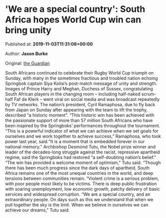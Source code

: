 
# 'We are a special country': South Africa hopes World Cup win can bring unity

Published at: **2019-11-03T11:31:08+00:00**

Author: **Jason Burke**

Original: [the Guardian](https://www.theguardian.com/sport/2019/nov/03/south-africa-hopes-rugby-world-cup-win-can-bring-unity-ramaphosa-desmond-tutu)

South Africans continued to celebrate their Rugby World Cup triumph on Sunday, with many in the sometimes fractious and troubled nation echoing Springbok captain Siya Kolisi’s post-match message of unity and strength.
Images of Prince Harry and Meghan, Duchess of Sussex, congratulating South African players in the changing room – including half-naked scrum-half Faf de Klerk – went viral on social media and was broadcast repeatedly by TV networks.
The nation’s president, Cyril Ramaphosa, due to fly back from Japan on Sunday after appearing with the team to lift the trophy, described “a historic moment”.
“This historic win has been achieved with the passionate support of more than 57 million South Africans who have been inspired by the Springboks’ performances throughout the tournament.
“This is a powerful indicator of what we can achieve when we set goals for ourselves and we work together to achieve success,” Ramaphosa, who took power last year, said.“It is a moment that is embedded forever in our national memory.”
Archbishop Desmond Tutu, the Nobel prize winner and leader of the decades-long struggle against the racist, repressive apartheid regime, said the Springboks had restored “a self-doubting nation’s belief.”
“The win has provided a welcome moment of optimism,” Tutu said. “Though there has been much progress since the dark days of apartheid, South Africa remains one of the most unequal countries in the world, and deep tensions between communities remain.
“Violent crime is a serious problem, with poor people most likely to be victims. There is deep public frustration with soaring unemployment, low economic growth, patchy delivery of basic services and widespread corruption.
“We are a special country, and an extraordinary people. On days such as this we understand that when we pull together the sky is the limit. When we believe in ourselves we can achieve our dreams,” Tutu said.
